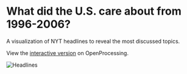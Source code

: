 # What did the U.S. care about from 1996-2006?
A visualization of NYT headlines to reveal the most discussed topics.

View the [interactive version](https://openprocessing.org/sketch/1866689) on OpenProcessing.

![Headlines](nyt.gif)

